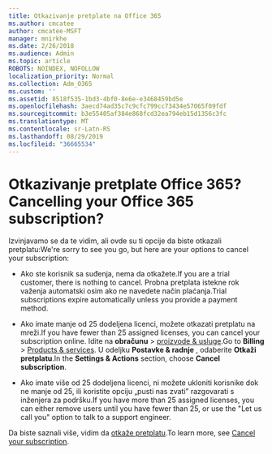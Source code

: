 ```yaml
---
title: Otkazivanje pretplate na Office 365
ms.author: cmcatee
author: cmcatee-MSFT
manager: mnirkhe
ms.date: 2/26/2018
ms.audience: Admin
ms.topic: article
ROBOTS: NOINDEX, NOFOLLOW
localization_priority: Normal
ms.collection: Adm_O365
ms.custom: ''
ms.assetid: 8518f535-1bd3-4bf0-8e6e-e3468459bd5e
ms.openlocfilehash: 3aecd74ad35c7c9cfc799cc73434e57065f09fdf
ms.sourcegitcommit: b3e55405af384e868fcd32ea794eb15d1356c3fc
ms.translationtype: MT
ms.contentlocale: sr-Latn-RS
ms.lasthandoff: 08/29/2019
ms.locfileid: "36665534"
---
```

# <a name="cancelling-your-office-365-subscription"></a><span data-ttu-id="c0909-102">Otkazivanje pretplate Office 365?</span><span class="sxs-lookup"><span data-stu-id="c0909-102">Cancelling your Office 365 subscription?</span></span>

<span data-ttu-id="c0909-103">Izvinjavamo se da te vidim, ali ovde su ti opcije da biste otkazali pretplatu:</span><span class="sxs-lookup"><span data-stu-id="c0909-103">We're sorry to see you go, but here are your options to cancel your subscription:</span></span>
  
- <span data-ttu-id="c0909-104">Ako ste korisnik sa suđenja, nema da otkažete.</span><span class="sxs-lookup"><span data-stu-id="c0909-104">If you are a trial customer, there is nothing to cancel.</span></span> <span data-ttu-id="c0909-105">Probna pretplata istekne rok važenja automatski osim ako ne navedete način plaćanja.</span><span class="sxs-lookup"><span data-stu-id="c0909-105">Trial subscriptions expire automatically unless you provide a payment method.</span></span>

- <span data-ttu-id="c0909-106">Ako imate manje od 25 dodeljena licenci, možete otkazati pretplatu na mreži.</span><span class="sxs-lookup"><span data-stu-id="c0909-106">If you have fewer than 25 assigned licenses, you can cancel your subscription online.</span></span> <span data-ttu-id="c0909-107">Idite na **obračunu** \> [proizvode & usluge](https://go.microsoft.com/fwlink/p/?linkid=842054).</span><span class="sxs-lookup"><span data-stu-id="c0909-107">Go to **Billing** \> [Products & services](https://go.microsoft.com/fwlink/p/?linkid=842054).</span></span> <span data-ttu-id="c0909-108">U odeljku **Postavke & radnje** , odaberite **Otkaži pretplatu**.</span><span class="sxs-lookup"><span data-stu-id="c0909-108">In the **Settings & Actions** section, choose **Cancel subscription**.</span></span>

- <span data-ttu-id="c0909-109">Ako imate više od 25 dodeljena licenci, ni možete ukloniti korisnike dok ne manje od 25, ili koristite opciju „pusti nas zvati” razgovarati s inženjera za podršku.</span><span class="sxs-lookup"><span data-stu-id="c0909-109">If you have more than 25 assigned licenses, you can either remove users until you have fewer than 25, or use the "Let us call you" option to talk to a support engineer.</span></span>

<span data-ttu-id="c0909-110">Da biste saznali više, vidim da [otkaže pretplatu](https://docs.microsoft.com/office365/admin/subscriptions-and-billing/cancel-your-subscription).</span><span class="sxs-lookup"><span data-stu-id="c0909-110">To learn more, see [Cancel your subscription](https://docs.microsoft.com/office365/admin/subscriptions-and-billing/cancel-your-subscription).</span></span>